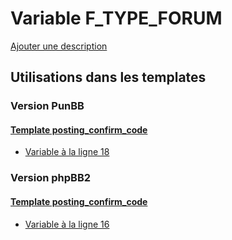 # Variable F_TYPE_FORUM
[Ajouter une description](https://fa-tvars.appspot.com/var/F_TYPE_FORUM)

## Utilisations dans les templates

### Version PunBB

#### [Template posting_confirm_code](punbb/posting_confirm_code.md#readme)
* [Variable &agrave; la ligne 18](../punbb/posting_confirm_code.tpl#L18)

### Version phpBB2

#### [Template posting_confirm_code](subsilver/posting_confirm_code.md#readme)
* [Variable &agrave; la ligne 16](../subsilver/posting_confirm_code.tpl#L16)
